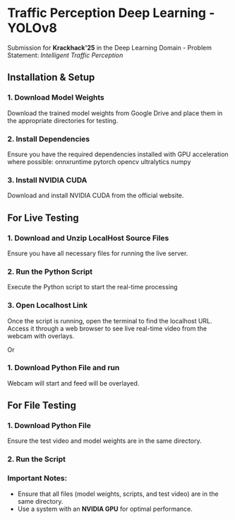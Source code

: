 # Traffic Perception Deep Learning - YOLOv8

Submission for **Krackhack'25** in the Deep Learning Domain - Problem Statement: *Intelligent Traffic Perception*

## Installation & Setup

### 1. Download Model Weights
Download the trained model weights from Google Drive and place them in the appropriate directories for testing.

### 2. Install Dependencies
Ensure you have the required dependencies installed with GPU acceleration where possible:
onnxruntime pytorch opencv ultralytics numpy

### 3. Install NVIDIA CUDA
Download and install NVIDIA CUDA from the official website.

## For Live Testing

### 1. Download and Unzip LocalHost Source Files
Ensure you have all necessary files for running the live server.

### 2. Run the Python Script
Execute the Python script to start the real-time processing

### 3. Open Localhost Link
Once the script is running, open the terminal to find the localhost URL. Access it through a web browser to see live real-time video from the webcam with overlays.

Or

### 1. Download Python File and run
Webcam will start and feed will be overlayed.

## For File Testing

### 1. Download Python File
Ensure the test video and model weights are in the same directory.

### 2. Run the Script

### **Important Notes:**
- Ensure that all files (model weights, scripts, and test video) are in the same directory.
- Use a system with an **NVIDIA GPU** for optimal performance.
